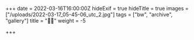 +++
date = 2022-03-16T16:00:00Z
hideExif = true
hideTitle = true
images = ["/uploads/2022-03-17_05-45-06_utc_2.jpg"]
tags = ["bw", "archive", "gallery"]
title = "🖤🖤"
weight = -5

+++
